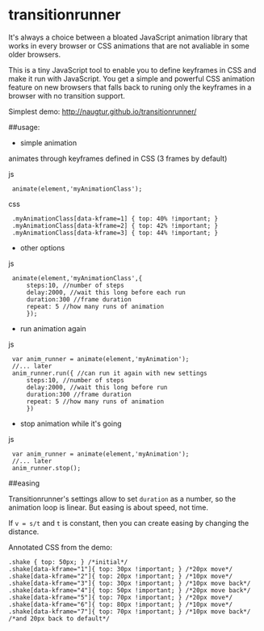 transitionrunner
================

It's always a choice between a bloated JavaScript animation library that works in every browser or CSS animations that are not avaliable in some older browsers.

This is a tiny JavaScript tool to enable you to define keyframes in CSS and make it run with JavaScript. You get a simple and powerful CSS animation feature on new browsers that falls back to runing only the keyframes in a browser with no transition support.

Simplest demo: http://naugtur.github.io/transitionrunner/

##usage:

 - simple animation

animates through keyframes defined in CSS
(3 frames by default)
 
js

     animate(element,'myAnimationClass');
css

     .myAnimationClass[data-kframe=1] { top: 40% !important; }
     .myAnimationClass[data-kframe=2] { top: 42% !important; }
     .myAnimationClass[data-kframe=3] { top: 44% !important; }

 - other options
  
js

     animate(element,'myAnimationClass',{
         steps:10, //number of steps
         delay:2000, //wait this long before each run 
         duration:300 //frame duration 
         repeat: 5 //how many runs of animation
         });

 - run animation again
 
js

     var anim_runner = animate(element,'myAnimation');
     //... later
     anim_runner.run({ //can run it again with new settings
         steps:10, //number of steps
         delay:2000, //wait this long before run
         duration:300 //frame duration 
         repeat: 5 //how many runs of animation
         })

 - stop animation while it's going
 
js

     var anim_runner = animate(element,'myAnimation');
     //... later
     anim_runner.stop();   


##easing

Transitionrunner's settings allow to set `duration` as a number, so the animation loop is linear. But easing is about speed, not time. 

If `v = s/t` and `t` is constant, then you can create easing by changing the distance. 

Annotated CSS from the demo:

    .shake { top: 50px; } /*initial*/
    .shake[data-kframe="1"]{ top: 30px !important; } /*20px move*/
    .shake[data-kframe="2"]{ top: 20px !important; } /*10px move*/
    .shake[data-kframe="3"]{ top: 30px !important; } /*10px move back*/
    .shake[data-kframe="4"]{ top: 50px !important; } /*20px move back*/
    .shake[data-kframe="5"]{ top: 70px !important; } /*20px move*/
    .shake[data-kframe="6"]{ top: 80px !important; } /*10px move*/
    .shake[data-kframe="7"]{ top: 70px !important; } /*10px move back*/
    /*and 20px back to default*/
